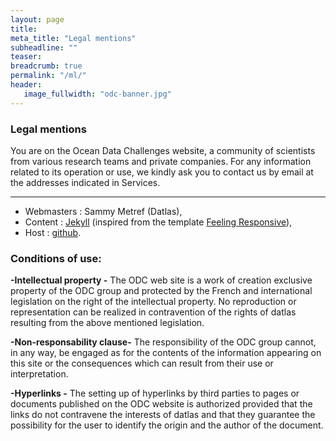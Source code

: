 ```yaml
---
layout: page
title: 
meta_title: "Legal mentions"
subheadline: ""
teaser: 
breadcrumb: true
permalink: "/ml/"
header:
   image_fullwidth: "odc-banner.jpg"
---
```


### Legal mentions
You are on the Ocean Data Challenges website, a community of scientists from various research teams and private companies. 
For any information related to its operation or use, we kindly ask you to contact us by email at the addresses indicated in Services.

---

- Webmasters : Sammy Metref (Datlas),
- Content : [Jekyll](https://jekyllrb.com/) (inspired from the template [Feeling Responsive](https://github.com/Phlow/feeling-responsive)),
- Host : [github](https://www.github.com).

### Conditions of use:

__-Intellectual property -__ The ODC web site is a work of creation exclusive property of the ODC group and protected by the French and international legislation on the right of the intellectual property. No reproduction or representation can be realized in contravention of the rights of datlas resulting from the above mentioned legislation.

__-Non-responsability clause-__ The responsibility of the ODC group cannot, in any way, be engaged as for the contents of the information appearing on this site or the consequences which can result from their use or interpretation.

__-Hyperlinks -__ The setting up of hyperlinks by third parties to pages or documents published on the ODC website is authorized provided that the links do not contravene the interests of datlas and that they guarantee the possibility for the user to identify the origin and the author of the document.

